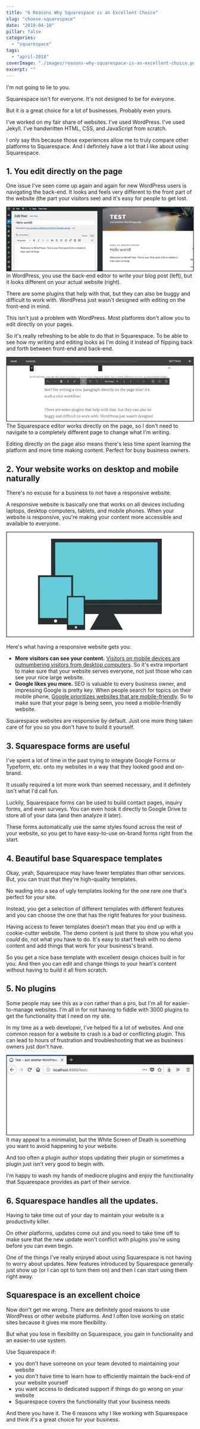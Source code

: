 ```yaml
---
title: "6 Reasons Why Squarespace is an Excellent Choice"
slug: "choose-squarespace"
date: "2018-04-10"
pillar: false
categories: 
  - "squarespace"
tags: 
  - "april-2018"
coverImage: "./images/reasons-why-squarespace-is-an-excellent-choice.png"
excerpt: ""
---
```


I'm not going to lie to you.

Squarespace isn't for everyone. It's not designed to be for everyone.

But it _is_ a great choice for a lot of businesses. Probably even yours.


I've worked on my fair share of websites. I've used WordPress. I've used Jekyll. I've handwritten HTML, CSS, and JavaScript from scratch.

I only say this because those experiences allow me to truly compare other platforms to Squarespace. And I definitely have a lot that I like about using Squarespace.

## 1\. You edit directly on the page

One issue I've seen come up again and again for new WordPress users is navigating the back-end. It looks and feels very different to the front part of the website (the part your visitors see) and it's easy for people to get lost.

![ In WordPress, you use the back-end editor to write your blog post (left), but it looks different on your actual website (right). ](./images/backend-vs-frontend.jpg) In WordPress, you use the back-end editor to write your blog post (left), but it looks different on your actual website (right).

There are some plugins that help with that, but they can also be buggy and difficult to work with. WordPress just wasn't designed with editing on the front-end in mind.

This isn't just a problem with WordPress. Most platforms don't allow you to edit directly on your pages.

So it's really refreshing to be able to do that in Squarespace. To be able to see how my writing and editing looks as I'm doing it instead of flipping back and forth between front-end and back-end.

![ The Squarespace editor works directly on the page, so I don't need to navigate to a completely different page to change what I'm writing. ](./images/squarespace-editor.jpg) The Squarespace editor works directly on the page, so I don't need to navigate to a completely different page to change what I'm writing.

Editing directly on the page also means there's less time spent learning the platform and more time making content. Perfect for busy business owners.

## 2\. Your website works on desktop and mobile naturally

There's no excuse for a business to not have a responsive website.

A responsive website is basically one that works on all devices including laptops, desktop computers, tablets, and mobile phones. When your website is responsive, you're making your content more accessible and available to everyone.

![ Desktop computer, tablet, and mobile phone all lined up next to each other. ](./images/responsive-website.jpg)

Here's what having a responsive website gets you:

- **More visitors can see your content.** [Visitors on mobile devices are outnumbering visitors from desktop computers](http://gs.statcounter.com/press/mobile-and-tablet-internet-usage-exceeds-desktop-for-first-time-worldwide). So it's extra important to make sure that your website serves everyone, not just those who can see your nice large website.
- **Google likes you more.** SEO is valuable to every business owner, and impressing Google is pretty key. When people search for topics on their mobile phone, [Google prioritizes websites that are mobile-friendly](https://support.google.com/adsense/answer/6196932?hl=en). So to make sure that your page is being seen, you need a mobile-friendly website.

Squarespace websites are responsive by default. Just one more thing taken care of for you so you don't have to build it yourself.

## 3\. Squarespace forms are useful

I've spent a lot of time in the past trying to integrate Google Forms or Typeform, etc. onto my websites in a way that they looked good and on-brand.

It usually required a lot more work than seemed necessary, and it definitely isn't what I'd call fun.

Luckily, Squarespace forms can be used to build contact pages, inquiry forms, and even surveys. You can even hook it directly to Google Drive to store all of your data (and then analyze it later).

These forms automatically use the same styles found across the rest of your website, so you get to have easy-to-use on-brand forms right from the start.

## 4\. Beautiful base Squarespace templates

Okay, yeah, Squarespace may have fewer templates than other services. But, you can trust that they're high-quality templates.

No wading into a sea of ugly templates looking for the one rare one that's perfect for your site.

Instead, you get a selection of different templates with different features and you can choose the one that has the right features for your business.

Having access to fewer templates doesn't mean that you end up with a cookie-cutter website. The demo content is just there to show you what you _could_ do, not what you have to do. It's easy to start fresh with no demo content and add things that work for your business's brand.

So you get a nice base template with excellent design choices built in for you. And then you can edit and change things to your heart's content without having to build it all from scratch.

## 5\. No plugins

Some people may see this as a con rather than a pro, but I'm all for easier-to-manage websites. I'm all in for not having to fiddle with 3000 plugins to get the functionality that I need on my site.

In my time as a web developer, I've helped fix a lot of websites. And one common reason for a website to crash is a bad or conflicting plugin. This can lead to hours of frustration and troubleshooting that we as business owners just don't have.

![ It may appeal to a minimalist, but the White Screen of Death is something you want to avoid happening to your website. ](./images/white-screen-of-death.jpg) It may appeal to a minimalist, but the White Screen of Death is something you want to avoid happening to your website.

And too often a plugin author stops updating their plugin or sometimes a plugin just isn't very good to begin with.

I'm happy to wash my hands of mediocre plugins and enjoy the functionality that Squarespace provides as part of their service.

## 6\. Squarespace handles all the updates.

Having to take time out of your day to maintain your website is a productivity killer.

On other platforms, updates come out and you need to take time off to make sure that the new update won't conflict with plugins you're using before you can even begin.

One of the things I've really enjoyed about using Squarespace is not having to worry about updates. New features introduced by Squarespace generally just show up (or I can opt to turn them on) and then I can start using them right away.

## Squarespace is an excellent choice

Now don't get me wrong. There are definitely good reasons to use WordPress or other website platforms. And I often love working on static sites because it gives me more flexibility.

But what you lose in flexibility on Squarespace, you gain in functionality and an easier-to use system.

Use Squarespace if:

- you don't have someone on your team devoted to maintaining your website
- you don't have time to learn how to efficiently maintain the back-end of your website yourself
- you want access to dedicated support if things do go wrong on your website
- Squarespace covers the functionality that your business needs

And there you have it. The 6 reasons why I like working with Squarespace and think it's a great choice for your business.
